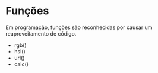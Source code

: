 # Funções

Em programação, funções são reconhecidas por causar um reaproveitamento de código.

* rgb()
* hsl()
* url()
* calc()
